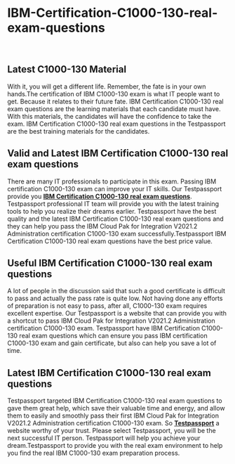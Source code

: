# IBM-Certification-C1000-130-real-exam-questions
<br />
<h2>
	Latest  C1000-130 Material
</h2>
With it, you will get a different life. Remember, the fate is in your own hands.The certification of IBM C1000-130 exam is what IT people want to get. Because it relates to their future fate. IBM Certification C1000-130 real exam questions are the learning materials that each candidate must have. With this materials, the candidates will have the confidence to take the exam. IBM Certification C1000-130 real exam questions in the Testpassport are the best training materials for the candidates.<br />
<h2>
	Valid and Latest IBM Certification C1000-130 real exam questions
</h2>
There are many IT professionals to participate in this exam. Passing IBM certification C1000-130 exam can improve your IT skills. Our Testpassport provide you <a href="https://www.testpassport.com/IBM-Cloud-Pak-for-Integration-V2021-2-Administration/C1000-130.asp" target="_blank"><strong>IBM Certification C1000-130 real exam questions</strong></a>. Testpassport professional IT team will provide you with the latest training tools to help you realize their dreams earlier. Testpassport have the best quality and the latest IBM Certification C1000-130 real exam questions and they can help you pass the IBM Cloud Pak for Integration V2021.2 Administration certification C1000-130 exam successfully.Testpassport IBM Certification C1000-130 real exam questions have the best price value.<br />
<h2>
	Useful IBM Certification C1000-130 real exam questions
</h2>
A lot of people in the discussion said that such a good certificate is difficult to pass and actually the pass rate is quite low. Not having done any efforts of preparation is not easy to pass, after all, C1000-130 exam requires excellent expertise. Our Testpassport is a website that can provide you with a shortcut to pass IBM Cloud Pak for Integration V2021.2 Administration certification C1000-130 exam. Testpassport have IBM Certification C1000-130 real exam questions which can ensure you pass IBM certification C1000-130 exam and gain certificate, but also can help you save a lot of time.<br />
<h2>
	Latest IBM Certification C1000-130 real exam questions
</h2>
Testpassport targeted IBM Certification C1000-130 real exam questions to gave them great help, which save their valuable time and energy, and allow them to easily and smoothly pass their first IBM Cloud Pak for Integration V2021.2 Administration certification C1000-130 exam. So <a href="https://www.testpassport.com/" target="_blank"><strong>Testpassport</strong></a> a website worthy of your trust. Please select Testpassport, you will be the next successful IT person. Testpassport will help you achieve your dream.Testpassport to provide you with the real exam environment to help you find the real IBM C1000-130 exam preparation process.
